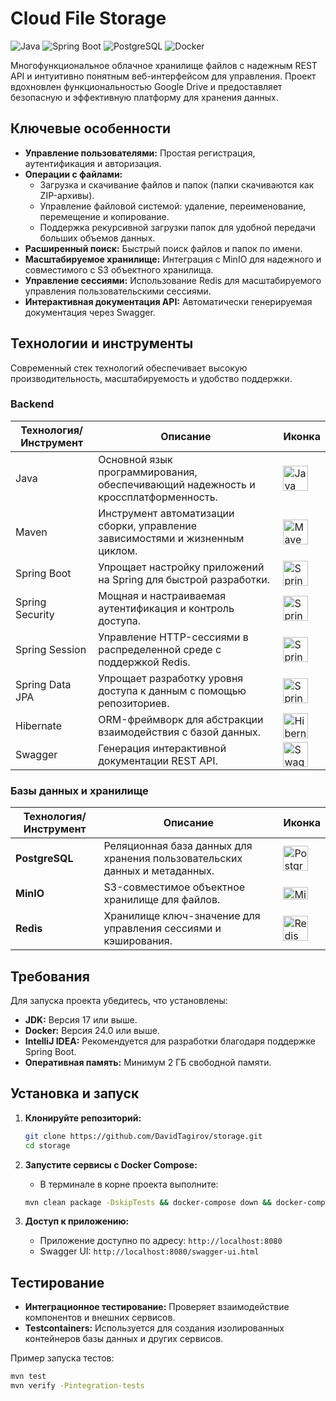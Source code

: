 # Cloud File Storage

![Java](https://img.shields.io/badge/Java-17%2B-red.svg?logo=java&logoColor=white)
![Spring Boot](https://img.shields.io/badge/Spring%20Boot-3.x-brightgreen.svg?logo=spring&logoColor=white)
![PostgreSQL](https://img.shields.io/badge/PostgreSQL-16-blue.svg?logo=postgresql&logoColor=white)
![Docker](https://img.shields.io/badge/Docker-24%2B-blue.svg?logo=docker&logoColor=white)

Многофункциональное облачное хранилище файлов с надежным REST API и интуитивно понятным веб-интерфейсом для управления. Проект вдохновлен функциональностью Google Drive и предоставляет безопасную и эффективную платформу для хранения данных.
## Ключевые особенности

- **Управление пользователями:** Простая регистрация, аутентификация и авторизация.
- **Операции с файлами:**
    - Загрузка и скачивание файлов и папок (папки скачиваются как ZIP-архивы).
    - Управление файловой системой: удаление, переименование, перемещение и копирование.
    - Поддержка рекурсивной загрузки папок для удобной передачи больших объемов данных.
- **Расширенный поиск:** Быстрый поиск файлов и папок по имени.
- **Масштабируемое хранилище:** Интеграция с MinIO для надежного и совместимого с S3 объектного хранилища.
- **Управление сессиями:** Использование Redis для масштабируемого управления пользовательскими сессиями.
- **Интерактивная документация API:** Автоматически генерируемая документация через Swagger.

## Технологии и инструменты

Современный стек технологий обеспечивает высокую производительность, масштабируемость и удобство поддержки.

### Backend

| Технология/Инструмент | Описание                                                                 | Иконка                                                                                              |
|-----------------------|--------------------------------------------------------------------------|-----------------------------------------------------------------------------------------------------|
| Java                  | Основной язык программирования, обеспечивающий надежность и кроссплатформенность. | <img src="https://cdn.jsdelivr.net/gh/devicons/devicon@latest/icons/java/java-original-wordmark.svg" width="40" height="40" alt="Java"/> |
| Maven                 | Инструмент автоматизации сборки, управление зависимостями и жизненным циклом. | <img src="https://cdn.jsdelivr.net/gh/devicons/devicon@latest/icons/maven/maven-original-wordmark.svg" width="40" height="40" alt="Maven"/> |
| Spring Boot           | Упрощает настройку приложений на Spring для быстрой разработки.           | <img src="https://cdn.jsdelivr.net/gh/devicons/devicon@latest/icons/spring/spring-original-wordmark.svg" width="40" height="40" alt="Spring Boot"/> |
| Spring Security       | Мощная и настраиваемая аутентификация и контроль доступа.                | <img src="https://cdn.jsdelivr.net/gh/devicons/devicon@latest/icons/spring/spring-original-wordmark.svg" width="40" height="40" alt="Spring Security"/> |
| Spring Session        | Управление HTTP-сессиями в распределенной среде с поддержкой Redis.      | <img src="https://cdn.jsdelivr.net/gh/devicons/devicon@latest/icons/spring/spring-original-wordmark.svg" width="40" height="40" alt="Spring Session"/> |
| Spring Data JPA       | Упрощает разработку уровня доступа к данным с помощью репозиториев.      | <img src="https://cdn.jsdelivr.net/gh/devicons/devicon@latest/icons/spring/spring-original-wordmark.svg" width="40" height="40" alt="Spring Data JPA"/> |
| Hibernate             | ORM-фреймворк для абстракции взаимодействия с базой данных.              | <img src="https://cdn.jsdelivr.net/gh/devicons/devicon@latest/icons/hibernate/hibernate-original-wordmark.svg" width="40" height="40" alt="Hibernate"/> |
| Swagger               | Генерация интерактивной документации REST API.                           | <img src="https://cdn.jsdelivr.net/gh/devicons/devicon@latest/icons/swagger/swagger-original.svg" width="40" height="40" alt="Swagger"/> |

### Базы данных и хранилище

| Технология/Инструмент | Описание                                                                      | Иконка                                                                                                                                                     |
|-----------------------|-------------------------------------------------------------------------------|------------------------------------------------------------------------------------------------------------------------------------------------------------|
| **PostgreSQL**        | Реляционная база данных для хранения пользовательских данных и метаданных.     | <img src="https://cdn.jsdelivr.net/gh/devicons/devicon@latest/icons/postgresql/postgresql-original-wordmark.svg" width="40" height="40" alt="PostgreSQL"/> |
| **MinIO**             | S3-совместимое объектное хранилище для файлов.                                | <img src="https://blog.ozkula.com/wp-content/uploads/2023/08/minio-nedir.png" width="40" height="20" alt="MinIO"/>                            |
| **Redis**             | Хранилище ключ-значение для управления сессиями и кэширования.                | <img src="https://cdn.jsdelivr.net/gh/devicons/devicon@latest/icons/redis/redis-original-wordmark.svg" width="40" height="40" alt="Redis"/>                |


## Требования

Для запуска проекта убедитесь, что установлены:

- **JDK:** Версия 17 или выше.
- **Docker:** Версия 24.0 или выше.
- **IntelliJ IDEA:** Рекомендуется для разработки благодаря поддержке Spring Boot.
- **Оперативная память:** Минимум 2 ГБ свободной памяти.

## Установка и запуск

1. **Клонируйте репозиторий:**
   ```bash
   git clone https://github.com/DavidTagirov/storage.git
   cd storage
   ```

2. **Запустите сервисы с Docker Compose:**
    - В терминале в корне проекта выполните:
   ```bash
   mvn clean package -DskipTests && docker-compose down && docker-compose build && docker-compose up -d
   ```

5. **Доступ к приложению:**
    - Приложение доступно по адресу: `http://localhost:8080`
    - Swagger UI: `http://localhost:8080/swagger-ui.html`

## Тестирование

- **Интеграционное тестирование:** Проверяет взаимодействие компонентов и внешних сервисов.
- **Testcontainers:** Используется для создания изолированных контейнеров базы данных и других сервисов.

Пример запуска тестов:
```bash
mvn test
mvn verify -Pintegration-tests
```
